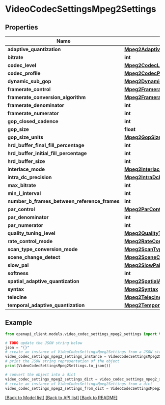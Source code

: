 # VideoCodecSettingsMpeg2Settings


## Properties

Name | Type | Description | Notes
------------ | ------------- | ------------- | -------------
**adaptive_quantization** | [**Mpeg2AdaptiveQuantization**](Mpeg2AdaptiveQuantization.md) |  | [optional] 
**bitrate** | **int** |  | [optional] 
**codec_level** | [**Mpeg2CodecLevel**](Mpeg2CodecLevel.md) |  | [optional] 
**codec_profile** | [**Mpeg2CodecProfile**](Mpeg2CodecProfile.md) |  | [optional] 
**dynamic_sub_gop** | [**Mpeg2DynamicSubGop**](Mpeg2DynamicSubGop.md) |  | [optional] 
**framerate_control** | [**Mpeg2FramerateControl**](Mpeg2FramerateControl.md) |  | [optional] 
**framerate_conversion_algorithm** | [**Mpeg2FramerateConversionAlgorithm**](Mpeg2FramerateConversionAlgorithm.md) |  | [optional] 
**framerate_denominator** | **int** |  | [optional] 
**framerate_numerator** | **int** |  | [optional] 
**gop_closed_cadence** | **int** |  | [optional] 
**gop_size** | **float** |  | [optional] 
**gop_size_units** | [**Mpeg2GopSizeUnits**](Mpeg2GopSizeUnits.md) |  | [optional] 
**hrd_buffer_final_fill_percentage** | **int** |  | [optional] 
**hrd_buffer_initial_fill_percentage** | **int** |  | [optional] 
**hrd_buffer_size** | **int** |  | [optional] 
**interlace_mode** | [**Mpeg2InterlaceMode**](Mpeg2InterlaceMode.md) |  | [optional] 
**intra_dc_precision** | [**Mpeg2IntraDcPrecision**](Mpeg2IntraDcPrecision.md) |  | [optional] 
**max_bitrate** | **int** |  | [optional] 
**min_i_interval** | **int** |  | [optional] 
**number_b_frames_between_reference_frames** | **int** |  | [optional] 
**par_control** | [**Mpeg2ParControl**](Mpeg2ParControl.md) |  | [optional] 
**par_denominator** | **int** |  | [optional] 
**par_numerator** | **int** |  | [optional] 
**quality_tuning_level** | [**Mpeg2QualityTuningLevel**](Mpeg2QualityTuningLevel.md) |  | [optional] 
**rate_control_mode** | [**Mpeg2RateControlMode**](Mpeg2RateControlMode.md) |  | [optional] 
**scan_type_conversion_mode** | [**Mpeg2ScanTypeConversionMode**](Mpeg2ScanTypeConversionMode.md) |  | [optional] 
**scene_change_detect** | [**Mpeg2SceneChangeDetect**](Mpeg2SceneChangeDetect.md) |  | [optional] 
**slow_pal** | [**Mpeg2SlowPal**](Mpeg2SlowPal.md) |  | [optional] 
**softness** | **int** |  | [optional] 
**spatial_adaptive_quantization** | [**Mpeg2SpatialAdaptiveQuantization**](Mpeg2SpatialAdaptiveQuantization.md) |  | [optional] 
**syntax** | [**Mpeg2Syntax**](Mpeg2Syntax.md) |  | [optional] 
**telecine** | [**Mpeg2Telecine**](Mpeg2Telecine.md) |  | [optional] 
**temporal_adaptive_quantization** | [**Mpeg2TemporalAdaptiveQuantization**](Mpeg2TemporalAdaptiveQuantization.md) |  | [optional] 

## Example

```python
from openapi_client.models.video_codec_settings_mpeg2_settings import VideoCodecSettingsMpeg2Settings

# TODO update the JSON string below
json = "{}"
# create an instance of VideoCodecSettingsMpeg2Settings from a JSON string
video_codec_settings_mpeg2_settings_instance = VideoCodecSettingsMpeg2Settings.from_json(json)
# print the JSON string representation of the object
print(VideoCodecSettingsMpeg2Settings.to_json())

# convert the object into a dict
video_codec_settings_mpeg2_settings_dict = video_codec_settings_mpeg2_settings_instance.to_dict()
# create an instance of VideoCodecSettingsMpeg2Settings from a dict
video_codec_settings_mpeg2_settings_from_dict = VideoCodecSettingsMpeg2Settings.from_dict(video_codec_settings_mpeg2_settings_dict)
```
[[Back to Model list]](../README.md#documentation-for-models) [[Back to API list]](../README.md#documentation-for-api-endpoints) [[Back to README]](../README.md)


